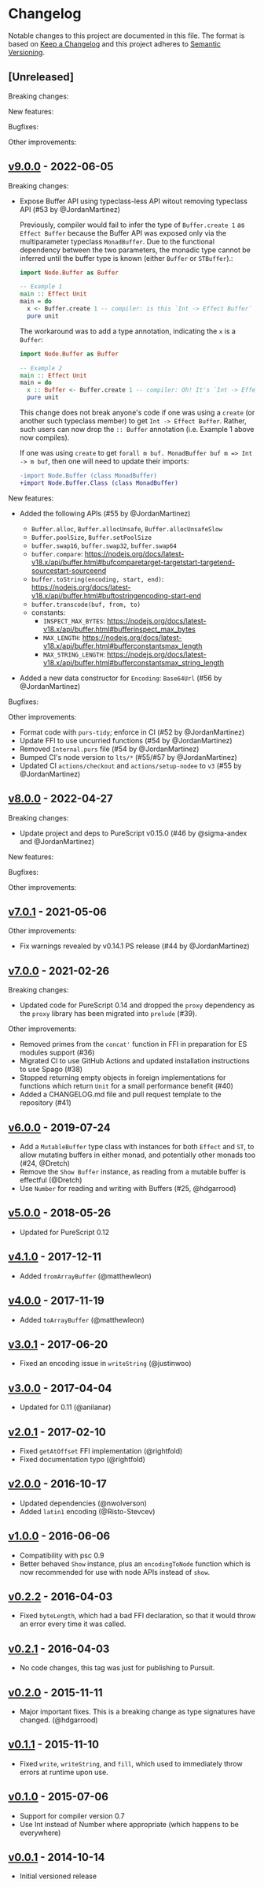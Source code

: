 # Changelog

Notable changes to this project are documented in this file. The format is based on [Keep a Changelog](https://keepachangelog.com/en/1.0.0/) and this project adheres to [Semantic Versioning](https://semver.org/spec/v2.0.0.html).

## [Unreleased]

Breaking changes:

New features:

Bugfixes:

Other improvements:


## [v9.0.0](https://github.com/purescript-node/purescript-node-buffer/releases/tag/v9.0.0) - 2022-06-05

Breaking changes:
- Expose Buffer API using typeclass-less API witout removing typeclass API (#53 by @JordanMartinez)

  Previously, compiler would fail to infer the type of `Buffer.create 1` as `Effect Buffer` 
  because the Buffer API was exposed only via the multiparameter typeclass `MonadBuffer`.
  Due to the functional dependency between the two parameters, the monadic type cannot be inferred
  until the buffer type is known (either `Buffer` or `STBuffer`).:
  ```purs
  import Node.Buffer as Buffer

  -- Example 1
  main :: Effect Unit
  main = do
    x <- Buffer.create 1 -- compiler: is this `Int -> Effect Buffer` or `Int -> ST h (STBuffer h)?
    pure unit
  ```

  The workaround was to add a type annotation, indicating the `x` is a `Buffer`:
  ```purs
  import Node.Buffer as Buffer
  
  -- Example 2
  main :: Effect Unit
  main = do
    x :: Buffer <- Buffer.create 1 -- compiler: Oh! It's `Int -> Effect Buffer`
    pure unit
  ```

  This change does not break anyone's code if one was using a `create` (or another such typeclass member)
  to get `Int -> Effect Buffer`. Rather, such users can now drop the `:: Buffer` annotation 
  (i.e. Example 1 above now compiles).

  If one was using `create` to get `forall m buf. MonadBuffer buf m => Int -> m buf`,
  then one will need to update their imports:
  ```diff
  -import Node.Buffer (class MonadBuffer)
  +import Node.Buffer.Class (class MonadBuffer)
  ```

New features:
- Added the following APIs (#55 by @JordanMartinez)

  - `Buffer.alloc`, `Buffer.allocUnsafe`, `Buffer.allocUnsafeSlow`
  - `Buffer.poolSize`, `Buffer.setPoolSize`
  - `buffer.swap16`, `buffer.swap32`, `buffer.swap64`
  - `buffer.compare`: https://nodejs.org/docs/latest-v18.x/api/buffer.html#bufcomparetarget-targetstart-targetend-sourcestart-sourceend
  - `buffer.toString(encoding, start, end)`: https://nodejs.org/docs/latest-v18.x/api/buffer.html#buftostringencoding-start-end
  - `buffer.transcode(buf, from, to)`
  - constants: 
    - `INSPECT_MAX_BYTES`: https://nodejs.org/docs/latest-v18.x/api/buffer.html#bufferinspect_max_bytes
    - `MAX_LENGTH`: https://nodejs.org/docs/latest-v18.x/api/buffer.html#bufferconstantsmax_length
    - `MAX_STRING_LENGTH`: https://nodejs.org/docs/latest-v18.x/api/buffer.html#bufferconstantsmax_string_length
- Added a new data constructor for `Encoding`: `Base64Url` (#56 by @JordanMartinez)

Bugfixes:

Other improvements:
- Format code with `purs-tidy`; enforce in CI (#52 by @JordanMartinez)
- Update FFI to use uncurried functions (#54 by @JordanMartinez)
- Removed `Internal.purs` file (#54 by @JordanMartinez)
- Bumped CI's node version to `lts/*` (#55/#57 by @JordanMartinez)
- Updated CI `actions/checkout` and `actions/setup-nodee` to `v3` (#55 by @JordanMartinez)

## [v8.0.0](https://github.com/purescript-node/purescript-node-buffer/releases/tag/v8.0.0) - 2022-04-27

Breaking changes:

- Update project and deps to PureScript v0.15.0 (#46 by @sigma-andex and @JordanMartinez)

New features:

Bugfixes:

Other improvements:

## [v7.0.1](https://github.com/purescript-node/purescript-node-buffer/releases/tag/v7.0.1) - 2021-05-06

Other improvements:
- Fix warnings revealed by v0.14.1 PS release (#44 by @JordanMartinez)

## [v7.0.0](https://github.com/purescript-node/purescript-node-buffer/releases/tag/v7.0.0) - 2021-02-26

Breaking changes:
- Updated code for PureScript 0.14 and dropped the `proxy` dependency as the `proxy` library has been migrated into `prelude` (#39).

Other improvements:
- Removed primes from the `concat'` function in FFI in preparation for ES modules support (#36)
- Migrated CI to use GitHub Actions and updated installation instructions to use Spago (#38)
- Stopped returning empty objects in foreign implementations for functions which return `Unit` for a small performance benefit (#40)
- Added a CHANGELOG.md file and pull request template to the repository (#41)

## [v6.0.0](https://github.com/purescript-node/purescript-node-buffer/releases/tag/v6.0.0) - 2019-07-24

* Add a `MutableBuffer` type class with instances for both `Effect` and `ST`, to allow mutating buffers in either monad, and potentially other monads too (#24, @Dretch)
* Remove the `Show Buffer` instance, as reading from a mutable buffer is effectful (@Dretch)
* Use `Number` for reading and writing with Buffers (#25, @hdgarrood)

## [v5.0.0](https://github.com/purescript-node/purescript-node-buffer/releases/tag/v5.0.0) - 2018-05-26

- Updated for PureScript 0.12

## [v4.1.0](https://github.com/purescript-node/purescript-node-buffer/releases/tag/v4.1.0) - 2017-12-11

- Added `fromArrayBuffer` (@matthewleon)

## [v4.0.0](https://github.com/purescript-node/purescript-node-buffer/releases/tag/v4.0.0) - 2017-11-19

- Added `toArrayBuffer` (@matthewleon)

## [v3.0.1](https://github.com/purescript-node/purescript-node-buffer/releases/tag/v3.0.1) - 2017-06-20

- Fixed an encoding issue in `writeString` (@justinwoo)

## [v3.0.0](https://github.com/purescript-node/purescript-node-buffer/releases/tag/v3.0.0) - 2017-04-04

- Updated for 0.11 (@anilanar)

## [v2.0.1](https://github.com/purescript-node/purescript-node-buffer/releases/tag/v2.0.1) - 2017-02-10

- Fixed `getAtOffset` FFI implementation (@rightfold)
- Fixed documentation typo (@rightfold)

## [v2.0.0](https://github.com/purescript-node/purescript-node-buffer/releases/tag/v2.0.0) - 2016-10-17

- Updated dependencies (@nwolverson)
- Added `latin1` encoding (@Risto-Stevcev)

## [v1.0.0](https://github.com/purescript-node/purescript-node-buffer/releases/tag/v1.0.0) - 2016-06-06

- Compatibility with psc 0.9
- Better behaved `Show` instance, plus an `encodingToNode` function which is now recommended for use with node APIs instead of `show`.

## [v0.2.2](https://github.com/purescript-node/purescript-node-buffer/releases/tag/v0.2.2) - 2016-04-03

- Fixed `byteLength`, which had a bad FFI declaration, so that it would throw an error every time it was called.

## [v0.2.1](https://github.com/purescript-node/purescript-node-buffer/releases/tag/v0.2.1) - 2016-04-03

- No code changes, this tag was just for publishing to Pursuit.

## [v0.2.0](https://github.com/purescript-node/purescript-node-buffer/releases/tag/v0.2.0) - 2015-11-11

- Major important fixes. This is a breaking change as type signatures have changed. (@hdgarrood)

## [v0.1.1](https://github.com/purescript-node/purescript-node-buffer/releases/tag/v0.1.1) - 2015-11-10

- Fixed `write`, `writeString`, and `fill`, which used to immediately throw errors at runtime upon use.

## [v0.1.0](https://github.com/purescript-node/purescript-node-buffer/releases/tag/v0.1.0) - 2015-07-06

- Support for compiler version 0.7
- Use Int instead of Number where appropriate (which happens to be everywhere)

## [v0.0.1](https://github.com/purescript-node/purescript-node-buffer/releases/tag/v0.0.1) - 2014-10-14

- Initial versioned release
